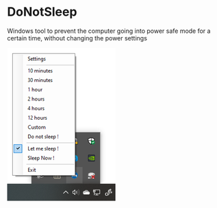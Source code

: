 # DoNotSleep
Windows tool to prevent the computer going into power safe mode for a certain time, without changing the power settings

![System Tray](https://github.com/DAVIDSystems/DoNotSleep/blob/master/donotsleep/images/SystmTray.png)
